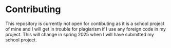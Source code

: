 # Contributing

This repository is currently not open for contibuting as it is a school project of mine and I will get in trouble for plagiarism if I use any foreign code in my project.
This will change in spring 2025 when I will have submitted my school project.
